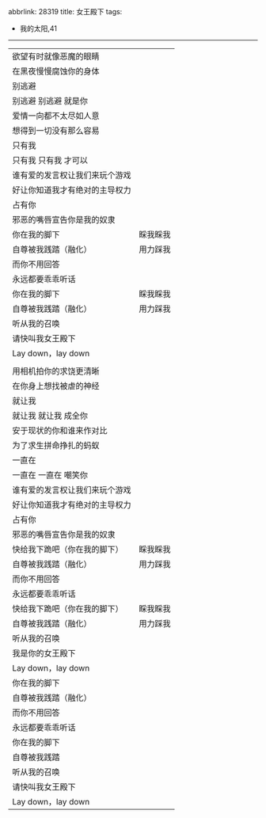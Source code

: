 abbrlink: 28319
title: 女王殿下
tags:
  - 我的太阳,41
---
|      |      |
|--|--|
|欲望有时就像恶魔的眼睛|      |
|在黑夜慢慢腐蚀你的身体|      |
|别逃避|      |
|别逃避 别逃避 就是你|      |
|爱情一向都不太尽如人意|      |
|想得到一切没有那么容易|      |
|只有我|      |
|只有我 只有我 才可以|      |
|谁有爱的发言权让我们来玩个游戏|      |
|好让你知道我才有绝对的主导权力|      |
|占有你|      |
|邪恶的嘴唇宣告你是我的奴隶|      |
|你在我的脚下|睬我睬我|
|自尊被我践踏（融化）|用力踩我|
|而你不用回答|      |
|永远都要乖乖听话|      |
|你在我的脚下|睬我睬我|
|自尊被我践踏（融化）|用力踩我|
|听从我的召唤|      |
|请快叫我女王殿下|      |
|Lay down，lay down|      |
|      |      |
|用相机拍你的求饶更清晰|      |
|在你身上想找被虐的神经|      |
|就让我|      |
|就让我 就让我 成全你|      |
|安于现状的你和谁来作对比|      |
|为了求生拼命挣扎的蚂蚁|      |
|一直在|      |
|一直在 一直在 嘲笑你|      |
|谁有爱的发言权让我们来玩个游戏|      |
|好让你知道我才有绝对的主导权力|      |
|占有你|      |
|邪恶的嘴唇宣告你是我的奴隶|      |
|快给我下跪吧（你在我的脚下）|睬我睬我|
|自尊被我践踏（融化）|用力踩我|
|而你不用回答|      |
|永远都要乖乖听话|      |
|快给我下跪吧（你在我的脚下）|睬我睬我|
|自尊被我践踏（融化）|用力踩我|
|听从我的召唤|      |
|我是你的女王殿下|      |
|Lay down，lay down|      |
|你在我的脚下|      |
|自尊被我践踏（融化）|      |
|而你不用回答|      |
|永远都要乖乖听话|      |
|你在我的脚下|      |
|自尊被我践踏|      |
|听从我的召唤|      |
|请快叫我女王殿下|      |
|Lay down，lay down|      |